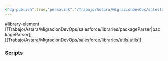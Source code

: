```yaml
---
{"dg-publish":true,"permalink":"/Trabajo/Astara/MigracionDevOps/salesforce/libraries/getWebhookPush/"}
---
```



#library-element
[[Trabajo/Astara/MigracionDevOps/salesforce/libraries/packageParser\|packageParser]]
[[Trabajo/Astara/MigracionDevOps/salesforce/libraries/utils\|utils]]

### Scripts
